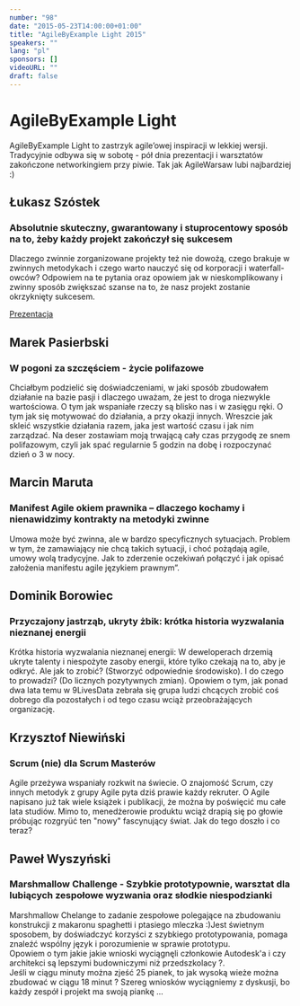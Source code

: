 ```yaml
---
number: "98"
date: "2015-05-23T14:00:00+01:00"
title: "AgileByExample Light 2015"
speakers: ""
lang: "pl"
sponsors: []
videoURL: ""
draft: false
---
```


# AgileByExample Light

AgileByExample Light to zastrzyk agile’owej inspiracji w lekkiej wersji. Tradycyjnie odbywa się w sobotę - pół dnia prezentacji i warsztatów zakończone networkingiem przy piwie. Tak jak AgileWarsaw lubi najbardziej :)

## Łukasz Szóstek 
### Absolutnie skuteczny, gwarantowany i stuprocentowy sposób na to, żeby każdy projekt zakończył się sukcesem

Dlaczego zwinnie zorganizowane projekty też nie dowożą, czego brakuje w zwinnych metodykach i czego warto nauczyć się od korporacji i waterfall-owców? Odpowiem na te pytania oraz opowiem jak w nieskomplikowany i zwinny sposób zwiększać szanse na to, że nasz projekt zostanie okrzyknięty sukcesem.

<a href="https://www.slideshare.net/ukaszSzstek/abe-light-2015" target="_blank">Prezentacja</a>

## Marek Pasierbski
### W pogoni za szczęściem - życie polifazowe

Chciałbym podzielić się doświadczeniami, w jaki sposób zbudowałem działanie na bazie pasji i dlaczego uważam, że jest to droga niezwykle wartościowa. O tym jak wspaniałe rzeczy są blisko nas i w zasięgu ręki. O tym jak się motywować do działania, a przy okazji innych. Wreszcie jak skleić wszystkie działania razem, jaka jest wartość czasu i jak nim zarządzać. Na deser zostawiam moją trwającą cały czas przygodę ze snem polifazowym, czyli jak spać regularnie 5 godzin na dobę i rozpoczynać dzień o 3 w nocy.

## Marcin Maruta 
### Manifest Agile okiem prawnika – dlaczego kochamy i nienawidzimy kontrakty na metodyki zwinne

Umowa może być zwinna, ale w bardzo specyficznych sytuacjach. Problem w tym, że zamawiający nie chcą takich sytuacji, i choć pożądają agile, umowy wolą tradycyjne. Jak to zderzenie oczekiwań połączyć i jak opisać założenia manifestu agile językiem prawnym”.

## Dominik Borowiec 
### Przyczajony jastrząb, ukryty żbik: krótka historia wyzwalania nieznanej energii

Krótka historia wyzwalania nieznanej energii: W deweloperach drzemią ukryte talenty i niespożyte zasoby energii, które tylko czekają na to, aby je odkryć. Ale jak to zrobić? (Stworzyć odpowiednie środowisko). I do czego to prowadzi? (Do licznych pozytywnych zmian). Opowiem o tym, jak ponad dwa lata temu w 9LivesData zebrała się grupa ludzi chcących zrobić coś dobrego dla pozostałych i od tego czasu wciąż przeobrażających organizację.

## Krzysztof Niewiński 
### Scrum (nie) dla Scrum Masterów

Agile przeżywa wspaniały rozkwit na świecie. O znajomość Scrum, czy innych metodyk z grupy Agile pyta dziś prawie każdy rekruter. O Agile napisano już tak wiele książek i publikacji, że można by poświęcić mu całe lata studiów. Mimo to, menedżerowie produktu wciąż drapią się po głowie próbując rozgryüć ten "nowy" fascynujący świat. Jak do tego doszło i co teraz?

## Paweł Wyszyński 
### Marshmallow Challenge - Szybkie prototypownie, warsztat dla lubiących zespołowe wyzwania oraz słodkie niespodzianki

Marshmallow Chelange to zadanie zespołowe polegające na zbudowaniu konstrukcji z makaronu spaghetti i ptasiego mleczka :)Jest świetnym sposobem, by doświadczyć korzyści z szybkiego prototypowania, pomaga znaleźć wspólny język i porozumienie w sprawie prototypu.  
Opowiem o tym jakie jakie wnioski wyciągnęli członkowie Autodesk'a i czy architekci są lepszymi budowniczymi niż przedszkolacy ?.  
Jeśli w ciągu minuty można zjeść 25 pianek, to jak wysoką wieże można zbudować w ciągu 18 minut ? Szereg wniosków wyciągniemy z dyskusji, bo każdy zespół i projekt ma swoją piankę …  







